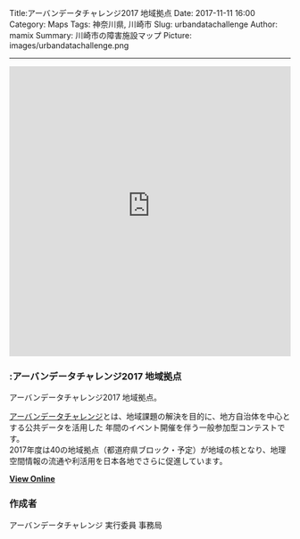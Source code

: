 Title:アーバンデータチャレンジ2017 地域拠点
Date: 2017-11-11 16:00
Category: Maps
Tags: 神奈川県, 川崎市
Slug: urbandatachallenge
Author: mamix
Summary: 川崎市の障害施設マップ
Picture: images/urbandatachallenge.png

---


<iframe width="100%" height="520" frameborder="0" src="https://urbandatachallenge.carto.com/builder/f39630b4-31f4-11e6-bcaf-0e674067d321/embed" allowfullscreen webkitallowfullscreen mozallowfullscreen oallowfullscreen msallowfullscreen></iframe>

### :アーバンデータチャレンジ2017 地域拠点
アーバンデータチャレンジ2017 地域拠点。

[アーバンデータチャレンジ](http://urbandata-challenge.jp/)とは、地域課題の解決を目的に、地方自治体を中心とする公共データを活用した
年間のイベント開催を伴う一般参加型コンテストです。  
2017年度は40の地域拠点（都道府県ブロック・予定）が地域の核となり、地理空間情報の流通や利活用を日本各地でさらに促進しています。  


**[View Online](https://urbandatachallenge.carto.com/builder/f39630b4-31f4-11e6-bcaf-0e674067d321/embed)**


### 作成者
アーバンデータチャレンジ 実行委員 事務局
